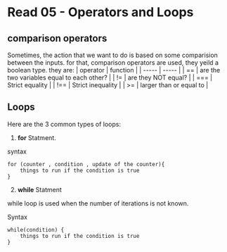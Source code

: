 # Read 05 - Operators and Loops
## comparison operators 
Sometimes, the action that we want to do is based on some comparision between the inputs. for that, comparison operators are used, they yeild a boolean type. 
they are: 
| operator | function |
| ----- | ----- |
| == | are the two variables equal to each other? |
| != | are they NOT equal? |
| === | Strict equality |
| !== | Strict inequality |
 | >= |  larger than or equal to | 
## Loops 
Here are the 3 common types of loops:
1. **for** Statment. 

syntax
```
for (counter , condition , update of the counter){
    things to run if the condition is true
} 
```
2. **while** Statment

while loop is used when the number of iterations is not known. 

Syntax
```
while(condition) {
    things to run if the condition is true
}
```
